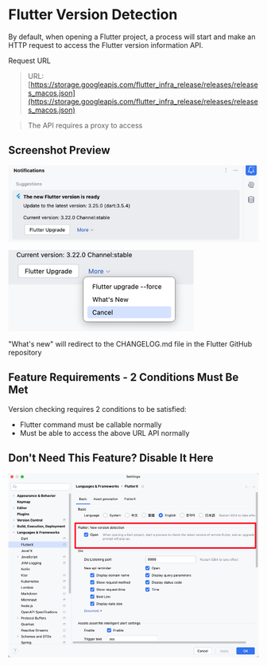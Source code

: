 # Flutter Version Detection

By default, when opening a Flutter project, a process will start and make an HTTP request to access the Flutter version information API.

Request URL

> URL: [https://storage.googleapis.com/flutter_infra_release/releases/releases_macos.json](https://storage.googleapis.com/flutter_infra_release/releases/releases_macos.json)

> The API requires a proxy to access

## Screenshot Preview

![image_9.png](../../assets/images/image_9.png)

![image_10.png](../../assets/images/image_10.png)

"What's new" will redirect to the CHANGELOG.md file in the Flutter GitHub repository

## Feature Requirements - 2 Conditions Must Be Met

Version checking requires 2 conditions to be satisfied:

* Flutter command must be callable normally
* Must be able to access the above URL API normally

## Don't Need This Feature? Disable It Here

![image_8.png](../../assets/images/image_8.png)